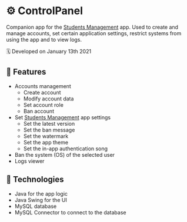 # ⚙️ ControlPanel

Companion app for the [Students Management](https://github.com/MadalinDolca/StudentsManagement) app.
Used to create and manage accounts, set certain application settings, restrict systems from using the app and to view logs.

🗓️ Developed on January 13th 2021

## 🌟 Features

- Accounts management
  - Create account
  - Modify account data
  - Set account role
  - Ban account
- Set [Students Management](https://github.com/MadalinDolca/StudentsManagement) app settings
  - Set the latest version
  - Set the ban message
  - Set the watermark
  - Set the app theme
  - Set the in-app authentication song
- Ban the system (OS) of the selected user
- Logs viewer

## 🔮 Technologies
- Java for the app logic
- Java Swing for the UI
- MySQL database
- MySQL Connector to connect to the database

